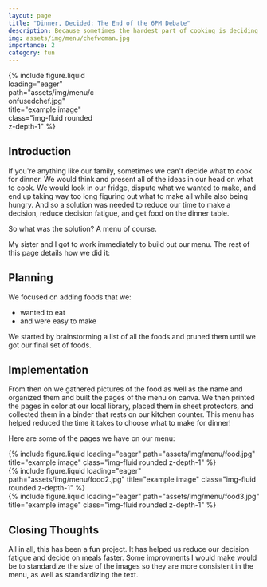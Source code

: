 ```yaml
---
layout: page
title: "Dinner, Decided: The End of the 6PM Debate"
description: Because sometimes the hardest part of cooking is deciding.
img: assets/img/menu/chefwoman.jpg
importance: 2
category: fun
---
```


<div class="row justify-content-center">
    <div style="display: inline-block; width: 35%;">
    <div class="col-sm mt-3 mt-md-0">
        {% include figure.liquid loading="eager" path="assets/img/menu/confusedchef.jpg" title="example image" class="img-fluid rounded z-depth-1"
         %}
    </div>
    </div>
</div>

## Introduction

If you're anything like our family, sometimes we can't decide what to cook for dinner. We would think and present all of the ideas in our head on what to cook. We would look in our fridge, dispute what we wanted to make, and end up taking way too long figuring out what to make all while also being hungry. And so a solution was needed to reduce our time to make a decision, reduce decision fatigue, and get food on the dinner table.

So what was the solution? A menu of course.

My sister and I got to work immediately to build out our menu. The rest of this page details how we did it:

## Planning

We focused on adding foods that we:

- wanted to eat
- and were easy to make

We started by brainstorming a list of all the foods and pruned them until we got our final set of foods.

## Implementation

From then on we gathered pictures of the food as well as the name and organized them and built the pages of the menu on canva. We then printed the pages in color at our local library, placed them in sheet protectors, and collected them in a binder that rests on our kitchen counter. This menu has helped reduced the time it takes to choose what to make for dinner!

Here are some of the pages we have on our menu:

<div class="row">
    <div class="col-sm mt-3 mt-md-0">
        {% include figure.liquid loading="eager" path="assets/img/menu/food.jpg" title="example image" class="img-fluid rounded z-depth-1" %}
    </div>
    <div class="col-sm mt-3 mt-md-0">
        {% include figure.liquid loading="eager" path="assets/img/menu/food2.jpg" title="example image" class="img-fluid rounded z-depth-1" %}
    </div>
    <div class="col-sm mt-3 mt-md-0">
        {% include figure.liquid loading="eager" path="assets/img/menu/food3.jpg" title="example image" class="img-fluid rounded z-depth-1" %}
    </div>
</div>

## Closing Thoughts

All in all, this has been a fun project. It has helped us reduce our decision fatigue and decide on meals faster. Some improvments I would make would be to standardize the size of the images so they are more consistent in the menu, as well as standardizing the text.
